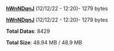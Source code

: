 [**hWnNDqnJ**](/data/hWnNDqnJ.txt) (12/12/22 - 12:20)- 1279 bytes

[**hWnNDqnJ**](/data/hWnNDqnJ.txt) (12/12/22 - 12:20)- 1279 bytes

**Total Datas**: 8429

**Total Size**: 48.94 MB / 48.9 MB